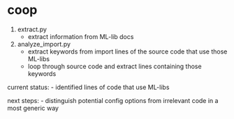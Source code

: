 # coop
1) extract.py
   - extract information from ML-lib docs
2) analyze_import.py 
   - extract keywords from import lines of the source code that use those ML-libs
   - loop through source code and extract lines containing those keywords

current status: 
    - identified lines of code that use ML-libs

next steps:
    - distinguish potential config options from irrelevant code in a most generic way